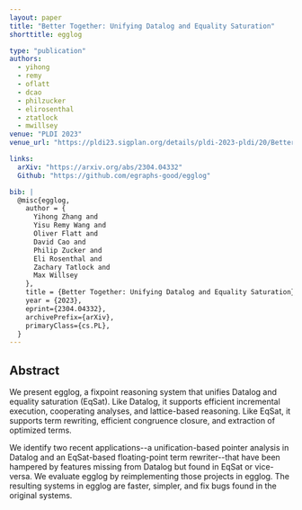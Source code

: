 ```yaml
---
layout: paper
title: "Better Together: Unifying Datalog and Equality Saturation"
shorttitle: egglog

type: "publication"
authors:
  - yihong
  - remy
  - oflatt
  - dcao
  - philzucker
  - elirosenthal
  - ztatlock
  - mwillsey
venue: "PLDI 2023"
venue_url: "https://pldi23.sigplan.org/details/pldi-2023-pldi/20/Better-Together-Unifying-Datalog-and-Equality-Saturation"

links:
  arXiv: "https://arxiv.org/abs/2304.04332"
  Github: "https://github.com/egraphs-good/egglog"

bib: |
  @misc{egglog,
    author = {
      Yihong Zhang and
      Yisu Remy Wang and
      Oliver Flatt and
      David Cao and
      Philip Zucker and
      Eli Rosenthal and
      Zachary Tatlock and
      Max Willsey
    },
    title = {Better Together: Unifying Datalog and Equality Saturation},
    year = {2023},
    eprint={2304.04332},
    archivePrefix={arXiv},
    primaryClass={cs.PL},
  }
---
```


## Abstract

We present egglog, a fixpoint reasoning system that unifies Datalog and equality saturation (EqSat).
Like Datalog, it supports efficient incremental execution, cooperating analyses, and lattice-based reasoning.
Like EqSat, it supports term rewriting, efficient congruence closure, and extraction of optimized terms.

We identify two recent applications--a unification-based pointer analysis in
 Datalog and an EqSat-based floating-point term rewriter--that have been hampered
 by features missing from Datalog but found in EqSat or vice-versa.
We evaluate egglog by reimplementing those projects in egglog.
The resulting systems in egglog are faster, simpler, and fix bugs found in the original systems. 
